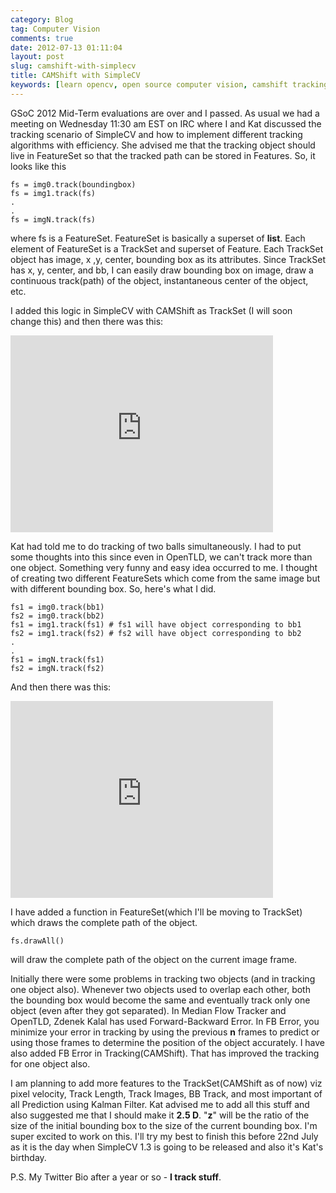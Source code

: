 ```yaml
---
category: Blog
tag: Computer Vision
comments: true
date: 2012-07-13 01:11:04
layout: post
slug: camshift-with-simplecv
title: CAMShift with SimpleCV
keywords: [learn opencv, open source computer vision, camshift tracking, track balls with opencv, google summer of code]
---
```


GSoC 2012 Mid-Term evaluations are over and I passed. As usual we had a meeting on Wednesday 11:30 am EST on IRC where I and Kat discussed the tracking scenario of SimpleCV and how to implement different tracking algorithms with efficiency. She advised me that the tracking object should live in FeatureSet so that the tracked path can be stored in Features. So, it looks like this


    fs = img0.track(boundingbox)
    fs = img1.track(fs)
    .
    .
    fs = imgN.track(fs)



where fs is a FeatureSet. FeatureSet is basically a superset of **list**. Each element of FeatureSet is a TrackSet and superset of Feature. Each TrackSet object has image, x ,y, center, bounding box as its attributes. Since TrackSet has x, y, center, and bb, I can easily draw bounding box on image, draw a continuous track(path) of the object, instantaneous center of the object, etc.

I added this logic in SimpleCV with CAMShift as TrackSet (I will soon change this) and then there was this:

<iframe width="420" height="315" src="http://www.youtube.com/embed/rl8C4yxtJD4" frameborder="0" allowfullscreen></iframe>

Kat had told me to do tracking of two balls simultaneously. I had to put some thoughts into this since even in OpenTLD, we can't track more than one object. Something very funny and easy idea occurred to me. I thought of creating two different FeatureSets which come from the same image but with different bounding box. So, here's what I did.


    fs1 = img0.track(bb1)
    fs2 = img0.track(bb2)
    fs1 = img1.track(fs1) # fs1 will have object corresponding to bb1
    fs2 = img1.track(fs2) # fs2 will have object corresponding to bb2
    .
    .
    fs1 = imgN.track(fs1)
    fs2 = imgN.track(fs2)



And then there was this:

<iframe width="420" height="315" src="http://www.youtube.com/embed/eG585vx2cig" frameborder="0" allowfullscreen></iframe>


I have added a function in FeatureSet(which I'll be moving to TrackSet) which draws the complete path of the object.


    fs.drawAll()

will draw the complete path of the object on the current image frame.

Initially there were some problems in tracking two objects (and in tracking one object also). Whenever two objects used to overlap each other, both the bounding box would become the same and eventually track only one object (even after they got separated). In Median Flow Tracker and OpenTLD, Zdenek Kalal has used Forward-Backward Error. In FB Error, you minimize your error in tracking by using the previous **n** frames to predict or using those frames to determine the position of the object accurately. I have also added FB Error in Tracking(CAMShift). That has improved the tracking for one object also.

I am planning to add more features to the TrackSet(CAMShift as of now) viz pixel velocity, Track Length, Track Images, BB Track, and most important of all Prediction using Kalman Filter. Kat advised me to add all this stuff and also suggested me that I should make it **2.5 D**. "**z**" will be the ratio of the size of the initial bounding box to the size of the current bounding box. I'm super excited to work on this. I'll try my best to finish this before 22nd July as it is the day when SimpleCV 1.3 is going to be released and also it's Kat's birthday.

P.S. My Twitter Bio after a year or so - **I track stuff**.